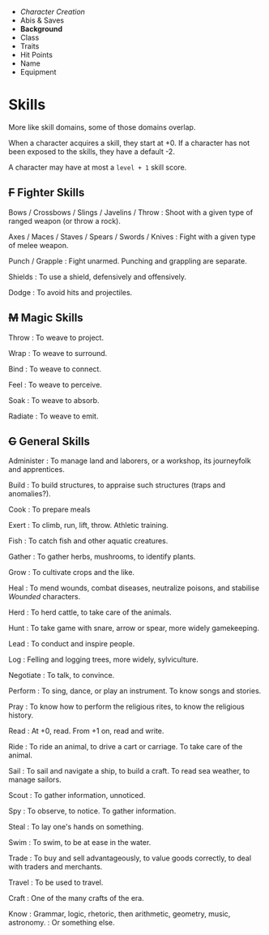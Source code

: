 
<!-- .margin.compass -->
* _Character Creation_
* Abis & Saves
* **Background**
* Class
* Traits
* Hit Points
* Name
* Equipment


<!-- <div.two-columns> -->
<!-- <div.left-column> -->

# Skills

More like skill domains, some of those domains overlap.

When a character acquires a skill, they start at +0. If a character has not been exposed to the skills, they have a default -2.

A character may have at most a `level + 1` skill score.


## ~~F~~ Fighter Skills

Bows / Crossbows / Slings / Javelins / Throw
: Shoot with a given type of ranged weapon (or throw a rock).

Axes / Maces / Staves / Spears / Swords / Knives
: Fight with a given type of melee weapon.

Punch / Grapple
: Fight unarmed. Punching and grappling are separate.

Shields
: To use a shield, defensively and offensively.

Dodge
: To avoid hits and projectiles.


## ~~M~~ Magic Skills

Throw
: To weave to project.

Wrap
: To weave to surround.

Bind
: To weave to connect.

Feel
: To weave to perceive.

Soak
: To weave to absorb.

Radiate
: To weave to emit.


<!-- </div.left-column> -->
<!-- <div.right-column> -->


## ~~G~~ General Skills

Administer
: To manage land and laborers, or a workshop, its journeyfolk and apprentices.

Build
: To build structures, to appraise such structures (traps and anomalies?).

Cook
: To prepare meals

Exert
: To climb, run, lift, throw. Athletic training.

Fish
: To catch fish and other aquatic creatures.

Gather
: To gather herbs, mushrooms, to identify plants.

Grow
: To cultivate crops and the like.

Heal
: To mend wounds, combat diseases, neutralize poisons, and stabilise _Wounded_ characters.

Herd
: To herd cattle, to take care of the animals.

Hunt
: To take game with snare, arrow or spear, more widely gamekeeping.

Lead
: To conduct and inspire people.

Log
: Felling and logging trees, more widely, sylviculture.

Negotiate
: To talk, to convince.

Perform
: To sing, dance, or play an instrument. To know songs and stories.

Pray
: To know how to perform the religious rites, to know the religious history.

Read
: At +0, read. From +1 on, read and write.

Ride
: To ride an animal, to drive a cart or carriage. To take care of the animal.

Sail
: To sail and navigate a ship, to build a craft. To read sea weather, to manage sailors.

Scout
: To gather information, unnoticed.

Spy
: To observe, to notice. To gather information.

Steal
: To lay one's hands on something.

Swim
: To swim, to be at ease in the water.

Trade
: To buy and sell advantageously, to value goods correctly, to deal with traders and merchants.

Travel
: To be used to travel.

Craft
: One of the many crafts of the era.

Know
: Grammar, logic, rhetoric, then arithmetic, geometry, music, astronomy.
: Or something else.

<!--
  craftsmen:

  * ale maker
  * weaponsmith
  * blacksmith
  * carpenter
  * lumberjack
  * charcoal maker
  * miller
  * butcher
  * baker
  * wheelwright
  * coppersmith
  * shoemaker
  * mason
  * joiner
  * miner
  * potter
  * sadler
  * stonecutter
  * tanner
  * cooper
  * shipwright
  * cabinet maker
  * rope maker
-->

<!-- </div.right-column> -->
<!-- </div.two-columns> -->

<script>

onDocumentReady(function() {
  elts('section[data-aa-title="skills"] dt')
    .forEach(function(e) {
      if ( ! (e.textContent === 'Craft' || e.textContent === 'Know')) return;
      e.classList.add('generic');
    });
});

</script>

